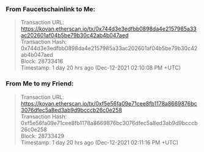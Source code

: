 ### From Faucetschainlink to Me:
> Transaction URL: https://kovan.etherscan.io/tx/0x744d3e3edfbb0898da4e2157985a33ac202601af04b5be79b30c42ab4b047aed \
> Transaction Hash: 0x744d3e3edfbb0898da4e2157985a33ac202601af04b5be79b30c42ab4b047aed \
> Block: 28733416\
> Timestamp: 1 day 20 hrs ago (Dec-12-2021 02:10:08 PM +UTC)

### From Me to my Friend:
> Transaction URL: https://kovan.etherscan.io/tx/0xf5e56fa09e71cee8fb1178a8669876bc3076dfec5a8ed3ab9d9bcccb26c0e258 \
> Transaction Hash: 0xf5e56fa09e71cee8fb1178a8669876bc3076dfec5a8ed3ab9d9bcccb26c0e258 \
> Block: 28733429\
> Timestamp: 1 day 20 hrs ago (Dec-12-2021 02:11:16 PM +UTC)
